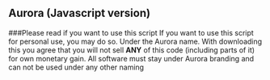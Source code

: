 ## Aurora (Javascript version)

###Please read if you want to use this script
If you want to use this script for personal use, you may do so. Under the Aurora name.
With downloading this you agree that you will not sell **ANY** of this code (including parts of it) for own monetary gain.
All software must stay under Aurora branding and can not be used under any other naming
